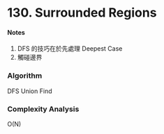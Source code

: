 # 130. Surrounded Regions

<h4>Notes</h4>

1. DFS 的技巧在於先處理 Deepest Case
2. 觸碰邊界


<h3>Algorithm</h3>

DFS
Union Find


<h3>Complexity Analysis</h3>

O(N)



